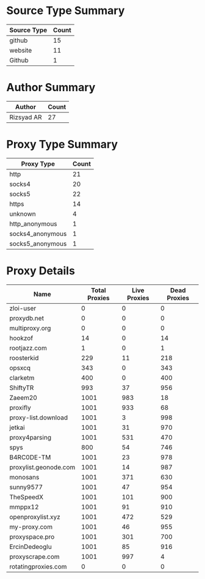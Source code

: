 # Source Type Summary

| Source Type | Count |
|-------------|-------|
| github | 15 |
| website | 11 |
| Github | 1 |


# Author Summary

| Author | Count |
|--------|-------|
| Rizsyad AR | 27 |


# Proxy Type Summary

| Proxy Type | Count |
|------------|-------|
| http | 21 |
| socks4 | 20 |
| socks5 | 22 |
| https | 14 |
| unknown | 4 |
| http_anonymous | 1 |
| socks4_anonymous | 1 |
| socks5_anonymous | 1 |


# Proxy Details

| Name | Total Proxies | Live Proxies | Dead Proxies |
|------|---------------|--------------|---------------|
| zloi-user | 0 | 0 | 0 |
| proxydb.net | 0 | 0 | 0 |
| multiproxy.org | 0 | 0 | 0 |
| hookzof | 14 | 0 | 14 |
| rootjazz.com | 1 | 0 | 1 |
| roosterkid | 229 | 11 | 218 |
| opsxcq | 343 | 0 | 343 |
| clarketm | 400 | 0 | 400 |
| ShiftyTR | 993 | 37 | 956 |
| Zaeem20 | 1001 | 983 | 18 |
| proxifly | 1001 | 933 | 68 |
| proxy-list.download | 1001 | 3 | 998 |
| jetkai | 1001 | 31 | 970 |
| proxy4parsing | 1001 | 531 | 470 |
| spys | 800 | 54 | 746 |
| B4RC0DE-TM | 1001 | 23 | 978 |
| proxylist.geonode.com | 1001 | 14 | 987 |
| monosans | 1001 | 371 | 630 |
| sunny9577 | 1001 | 47 | 954 |
| TheSpeedX | 1001 | 101 | 900 |
| mmppx12 | 1001 | 91 | 910 |
| openproxylist.xyz | 1001 | 472 | 529 |
| my-proxy.com | 1001 | 46 | 955 |
| proxyspace.pro | 1001 | 301 | 700 |
| ErcinDedeoglu | 1001 | 85 | 916 |
| proxyscrape.com | 1001 | 997 | 4 |
| rotatingproxies.com | 0 | 0 | 0 |
